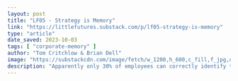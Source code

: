 ```yaml
---
layout: post
title: "LF05 - Strategy is Memory"
link: "https://littlefutures.substack.com/p/lf05-strategy-is-memory"
type: "article"
date_saved: 2023-10-03
tags: [ "corporate-memory" ]
author: "Tom Critchlow & Brian Dell"
image: "https://substackcdn.com/image/fetch/w_1200,h_600,c_fill,f_jpg,q_auto:good,fl_progressive:steep,g_auto/https%3A%2F%2Fbucketeer-e05bbc84-baa3-437e-9518-adb32be77984.s3.amazonaws.com%2Fpublic%2Fimages%2F39196ba4-e6ee-4aa2-8e7d-9d0625685441_764x694.png"
description: "Apparently only 30% of employees can correctly identify their company’s strategy (source). To bastardize a William Gibson quote:"
---
```


